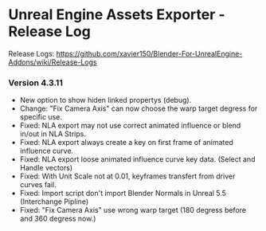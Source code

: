 # Unreal Engine Assets Exporter - Release Log
Release Logs: https://github.com/xavier150/Blender-For-UnrealEngine-Addons/wiki/Release-Logs

### Version 4.3.11

- New option to show hiden linked propertys (debug).
- Change: "Fix Camera Axis" can now choose the warp target degress for specific use.
- Fixed: NLA export may not use correct animated influence or blend in/out in NLA Strips.
- Fixed: NLA export always create a key on first frame of animated influence curve.
- Fixed: NLA export loose animated influence curve key data. (Select and Handle vectors)
- Fixed: With Unit Scale not at 0.01, keyframes transfert from driver curves fail.
- Fixed: Import script don't import Blender Normals in Unreal 5.5 (Interchange Pipline)
- Fixed: "Fix Camera Axis" use wrong warp target (180 degress before and 360 degress now.)